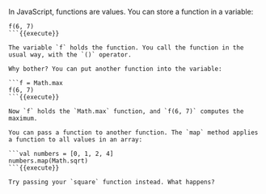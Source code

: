 In JavaScript, functions are values. You can store a function in a variable:

```let f = average
f(6, 7)
```{{execute}}

The variable `f` holds the function. You call the function in the usual way, with the `()` operator.

Why bother? You can put another function into the variable:

```f = Math.max
f(6, 7)
```{{execute}}

Now `f` holds the `Math.max` function, and `f(6, 7)` computes the maximum.

You can pass a function to another function. The `map` method applies a function to all values in an array:

```val numbers = [0, 1, 2, 4]
numbers.map(Math.sqrt)
```{{execute}}

Try passing your `square` function instead. What happens?
